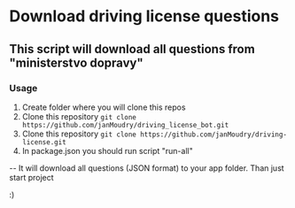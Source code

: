 # Download driving license questions
## This script will download all questions from "ministerstvo dopravy"


### Usage
1. Create folder where you will clone this repos
2. Clone this repository ` git clone https://github.com/janMoudry/driving_license_bot.git `
3. Clone this repository ` git clone https://github.com/janMoudry/driving-license.git `
4. In package.json you should run script "run-all"

-- It will download all questions (JSON format) to your app folder. Than just start project 


:)   
